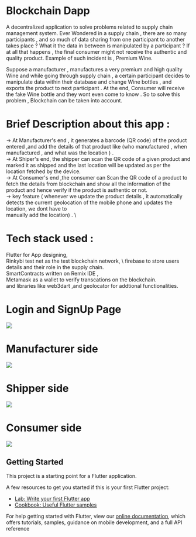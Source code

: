 # Blockchain Dapp

A decentralized application to solve problems related to supply chain management system.
Ever Wondered in a supply chain , there are so many participants , and so much of data sharing from one participant to another takes place ? 
What it the data in between is manipulated by a participant ?  If at all that happens , the final consumer might not receive the authentic and quality product.
Example of such incident is , Premium Wine.

Suppose a manufacturer , manufactures a very premium and high quality Wine and while going through supply chain , a certain participant decides to manipulate data 
within their database and change Wine bottles , and exports the product to next participant . At the end, Consumer will receive the fake Wine bottle and they wont even 
come to know . So to solve this problem , Blockchain can be taken into account.


# Brief Description about this app :
-> At Manufacturer's end , it generates a barcode (QR code) of the product entered ,and add the details of that product like  (who manufactured , when manufactured , and what was the location ) . \
-> At Shiper's end, the shipper can scan the QR code of a given product and marked it as shipped and the last location will be updated as per the location fetched by the device. \
-> At Consumer's end ,the consumer can Scan the QR code of a product to fetch the details from blockchain and show all the information of the product and hence verify if the          product is authentic or not. \
-> key feature ( whenever we update  the product details , it automatically detects the current geolocation of the mobile phone and updates the location, we dont have to   
   manually add the location) . \
   
   

# Tech stack used : 
 Flutter for App designing, \
 Rinkybi test net as the test blockchain network, \ 
 firebase to store users details and their role in the supply chain. \
 SmartContracts written on Remix IDE , \
 Metamask as a wallet to  verify transcations on the blockchain. \
 and libraries like web3dart ,and geolocator for addtional functionalities.


# Login and SignUp Page

![](https://github.com/abhinvanand01/Blockchain-DApp/blob/a595e9bcb1c2c21417aa80bf39d5eebc3c54278d/loginFast.gif)


# Manufacturer side
![](https://github.com/abhinvanand01/Blockchain-DApp/blob/a595e9bcb1c2c21417aa80bf39d5eebc3c54278d/manufacturer.gif)




# Shipper side
![](https://github.com/abhinvanand01/Blockchain-DApp/blob/a595e9bcb1c2c21417aa80bf39d5eebc3c54278d/shipper_page.gif)



# Consumer side
![](https://github.com/abhinvanand01/Blockchain-DApp/blob/a595e9bcb1c2c21417aa80bf39d5eebc3c54278d/consumer.gif)




## Getting Started

This project is a starting point for a Flutter application.

A few resources to get you started if this is your first Flutter project:

- [Lab: Write your first Flutter app](https://flutter.dev/docs/get-started/codelab)
- [Cookbook: Useful Flutter samples](https://flutter.dev/docs/cookbook)

For help getting started with Flutter, view our
[online documentation](https://flutter.dev/docs), which offers tutorials,
samples, guidance on mobile development, and a full API reference
